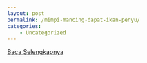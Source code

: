 ```yaml
---
layout: post
permalink: /mimpi-mancing-dapat-ikan-penyu/
categories:
    - Uncategorized
---
```


[Baca Selengkapnya](/02)